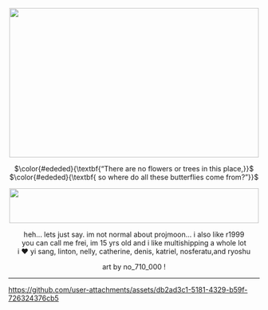 <p align="center">
<img src="https://i.postimg.cc/6QF98By0/kootot.png" data-canonical-src="(https://i.postimg.cc/6QF98By0/kootot.png)" width="500" height="300" />
</p>

<p align="center">
 $\color{#ededed}{\textbf{“There are no flowers or trees in this place,}}$ <br/>
 $\color{#ededed}{\textbf{ so where do all these butterflies come from?”}}$
</p>

<p align="center">
<img src="https://files.catbox.moe/yzadv4.png" data-canonical-src="(https://files.catbox.moe/yzadv4.png)" width="500" height="70"
</p>

<p align="center">
heh... lets just say. im not normal about projmoon... i also like r1999 <br/>
you can call me frei, im 15 yrs old and i like multishipping a whole lot <br/>
i ♥ yi sang, linton, nelly, catherine, denis, katriel, nosferatu,and ryoshu
</p>

<p align="center">
art by no_710_000 !
</p>
 
***

https://github.com/user-attachments/assets/db2ad3c1-5181-4329-b59f-726324376cb5

